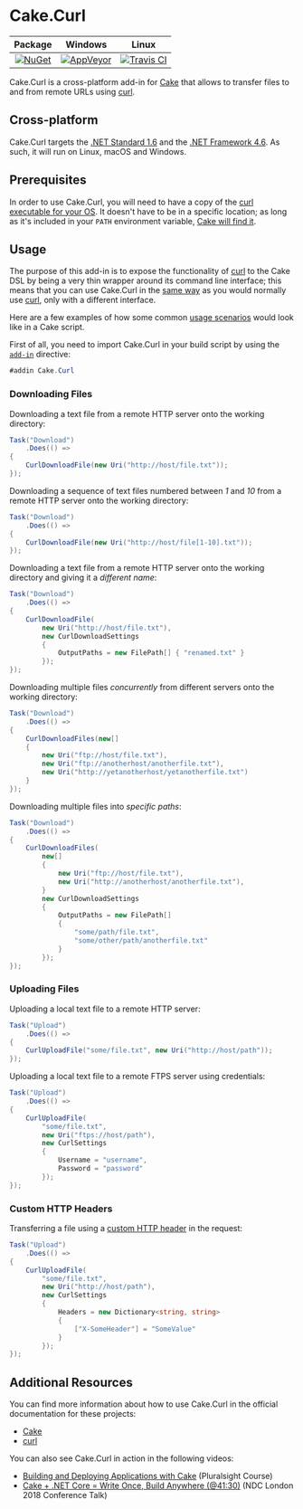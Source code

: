 # Cake.Curl

| Package | Windows | Linux |
| :---: | :------: | :-------: |
| [![NuGet](https://img.shields.io/nuget/v/Cake.Curl.svg)](https://www.nuget.org/packages/Cake.Curl) | [![AppVeyor](https://img.shields.io/appveyor/ci/ecampidoglio/cake-curl/master.svg)](https://ci.appveyor.com/project/ecampidoglio/cake-curl) | [![Travis CI](https://img.shields.io/travis/ecampidoglio/Cake.Curl/master.svg)](https://travis-ci.org/ecampidoglio/Cake.Curl) |

Cake.Curl is a cross-platform add-in for [Cake](http://cakebuild.net/) that allows to transfer files to and from remote URLs using [curl](https://curl.haxx.se).

## Cross-platform

Cake.Curl targets the [.NET Standard 1.6](https://docs.microsoft.com/en-us/dotnet/articles/standard/library) and the [.NET Framework 4.6](https://docs.microsoft.com/en-us/dotnet/framework/migration-guide/versions-and-dependencies). As such, it will run on Linux, macOS and Windows.

## Prerequisites

In order to use Cake.Curl, you will need to have a copy of the [curl executable for your OS](https://curl.haxx.se/download.html). It doesn't have to be in a specific location; as long as it's included in your `PATH` environment variable, [Cake will find it](http://cakebuild.net/docs/tools/tool-resolution).

## Usage

The purpose of this add-in is to expose the functionality of [curl](https://curl.haxx.se) to the Cake DSL by being a very thin wrapper around its command line interface; this means that you can use Cake.Curl in the [same way](https://curl.haxx.se/docs/manual.html) as you would normally use [curl](https://curl.haxx.se), only with a different interface.

Here are a few examples of how some common [usage scenarios](https://curl.haxx.se/docs/manual.html) would look like in a Cake script.

First of all, you need to import Cake.Curl in your build script by using the [`add-in`](http://cakebuild.net/docs/fundamentals/preprocessor-directives) directive:

```csharp
#addin Cake.Curl
```

### Downloading Files

Downloading a text file from a remote HTTP server onto the working directory:

```csharp
Task("Download")
    .Does(() =>
{
    CurlDownloadFile(new Uri("http://host/file.txt"));
});
```

Downloading a sequence of text files numbered between _1_ and _10_ from a remote HTTP server onto the working directory:

```csharp
Task("Download")
    .Does(() =>
{
    CurlDownloadFile(new Uri("http://host/file[1-10].txt"));
});
```

Downloading a text file from a remote HTTP server onto the working directory and giving it a _different name_:

```csharp
Task("Download")
    .Does(() =>
{
    CurlDownloadFile(
        new Uri("http://host/file.txt"),
        new CurlDownloadSettings
        {
            OutputPaths = new FilePath[] { "renamed.txt" }
        });
});
```

Downloading multiple files _concurrently_ from different servers onto the working directory:

```csharp
Task("Download")
    .Does(() =>
{
    CurlDownloadFiles(new[]
    {
        new Uri("ftp://host/file.txt"),
        new Uri("ftp://anotherhost/anotherfile.txt"),
        new Uri("http://yetanotherhost/yetanotherfile.txt")
    }
});
```

Downloading multiple files into _specific paths_:

```csharp
Task("Download")
    .Does(() =>
{
    CurlDownloadFiles(
        new[]
        {
            new Uri("ftp://host/file.txt"),
            new Uri("http://anotherhost/anotherfile.txt"),
        }
        new CurlDownloadSettings
        {
            OutputPaths = new FilePath[]
            {
                "some/path/file.txt",
                "some/other/path/anotherfile.txt"
            }
        });
});
```

### Uploading Files

Uploading a local text file to a remote HTTP server:

```csharp
Task("Upload")
    .Does(() =>
{
    CurlUploadFile("some/file.txt", new Uri("http://host/path"));
});
```

Uploading a local text file to a remote FTPS server using credentials:

```csharp
Task("Upload")
    .Does(() =>
{
    CurlUploadFile(
        "some/file.txt",
        new Uri("ftps://host/path"),
        new CurlSettings
        {
            Username = "username",
            Password = "password"
        });
});
```

### Custom HTTP Headers

Transferring a file using a [custom HTTP header](https://curl.haxx.se/docs/manpage.html#-H) in the request:

```csharp
Task("Upload")
    .Does(() =>
{
    CurlUploadFile(
        "some/file.txt",
        new Uri("http://host/path"),
        new CurlSettings
        {
            Headers = new Dictionary<string, string>
            {
                ["X-SomeHeader"] = "SomeValue"
            }
        });
});
```

## Additional Resources

You can find more information about how to use Cake.Curl in the official documentation for these projects:

- [Cake](http://cakebuild.net/docs)
- [curl](https://curl.haxx.se/docs)

You can also see Cake.Curl in action in the following videos:

- [Building and Deploying Applications with Cake](https://www.pluralsight.com/courses/cake-applications-deploying-building) (Pluralsight Course)
- [Cake + .NET Core = Write Once, Build Anywhere (@41:30)](https://youtu.be/FKbykwvB_MU?t=41m30s) (NDC London 2018 Conference Talk)

